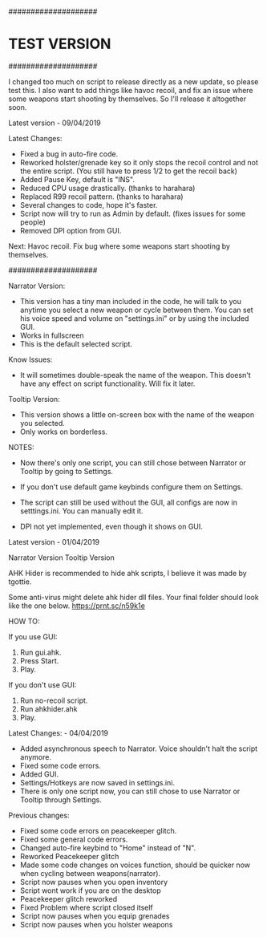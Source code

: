 ####################
#   TEST VERSION   #
####################

I changed too much on script to release directly as a new update, so please test this.
I also want to add things like havoc recoil, and fix an issue where some weapons start shooting by themselves.
So I'll release it altogether soon.

Latest version - 09/04/2019

Latest Changes: 

- Fixed a bug in auto-fire code.
- Reworked holster/grenade key so it only stops the recoil control and not the entire script. 
  (You still have to press 1/2 to get the recoil back)
- Added Pause Key, default is "INS".
- Reduced CPU usage drastically. (thanks to harahara)
- Replaced R99 recoil pattern. (thanks to harahara)
- Several changes to code, hope it's faster.
- Script now will try to run as Admin by default. (fixes issues for some people)
- Removed DPI option from GUI.


Next:
Havoc recoil.
Fix bug where some weapons start shooting by themselves.


####################

Narrator Version:
- This version has a tiny man included in the code, he will talk to you anytime you select a new weapon or cycle between them.
You can set his voice speed and volume on "settings.ini" or by using the included GUI.
- Works in fullscreen
- This is the default selected script.

Know Issues:
- It will sometimes double-speak the name of the weapon. This doesn't have any effect on script functionality. Will fix it later.


Tooltip Version:
- This version shows a little on-screen box with the name of the weapon you selected.
- Only works on borderless.



NOTES:
- Now there's only one script, you can still chose between Narrator or Tooltip by going to Settings.
- If you don't use default game keybinds configure them on Settings.
- The script can still be used without the GUI, all configs are now in setttings.ini. You can manually edit it.

- DPI not yet implemented, even though it shows on GUI.


Latest version - 01/04/2019

Narrator Version
Tooltip Version


AHK Hider is recommended to hide ahk scripts, I believe it was made by tgottie.

Some anti-virus might delete ahk hider dll files.
Your final folder should look like the one below.
https://prnt.sc/n59k1e


HOW TO:

If you use GUI:
1. Run gui.ahk.
2. Press Start.
3. Play.

If you don't use GUI:
1. Run no-recoil script.
2. Run ahkhider.ahk
3. Play.



Latest Changes: - 04/04/2019
- Added asynchronous speech to Narrator. Voice shouldn't halt the script anymore.
- Fixed some code errors.
- Added GUI.
- Settings/Hotkeys are now saved in settings.ini.
- There is only one script now, you can still chose to use Narrator or Tooltip through Settings.



Previous changes:
- Fixed some code errors on peacekeeper glitch.
- Fixed some general code errors.
- Changed auto-fire keybind to "Home" instead of "N".
- Reworked Peacekeeper glitch
- Made some code changes on voices function, should be quicker now when cycling between weapons(narrator).
- Script now pauses when you open inventory
- Script wont work if you are on the desktop
- Peacekeeper glitch reworked
- Fixed Problem where script closed itself
- Script now pauses when you equip grenades
- Script now pauses when you holster weapons
